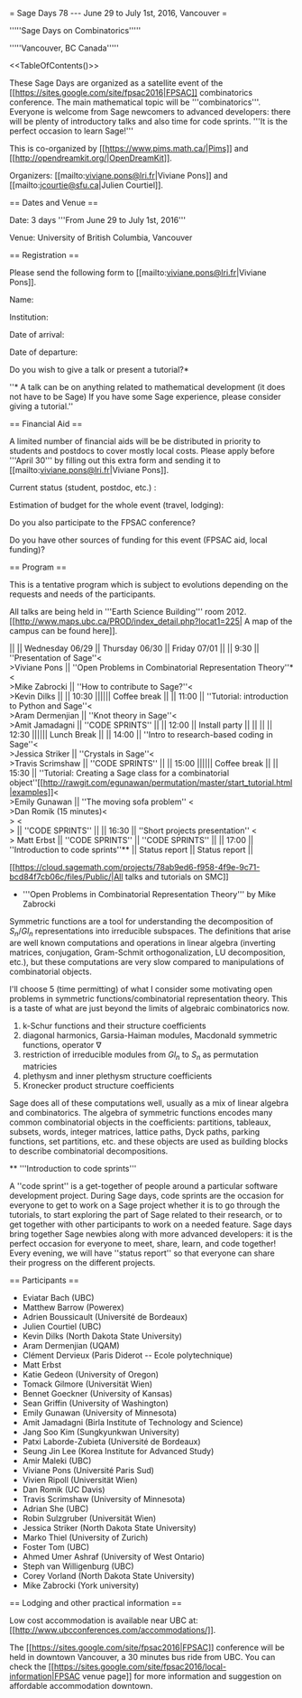 = Sage Days 78 --- June 29 to July 1st, 2016, Vancouver =

'''''Sage Days on Combinatorics'''''

'''''Vancouver, BC Canada'''''

<<TableOfContents()>>

These Sage Days are organized as a satellite event of the
[[https://sites.google.com/site/fpsac2016|FPSAC]] combinatorics conference.
The main mathematical topic will be '''combinatorics'''. Everyone is welcome
from Sage newcomers to advanced developers: there will be plenty of introductory
talks and also time for code sprints. '''It is the perfect occasion to learn Sage!'''

This is co-organized by [[https://www.pims.math.ca/|Pims]] and [[http://opendreamkit.org/|OpenDreamKit]].

Organizers: [[mailto:viviane.pons@lri.fr|Viviane Pons]] and [[mailto:jcourtie@sfu.ca|Julien Courtiel]]. 

== Dates and Venue ==

Date: 3 days '''From June 29 to July 1st, 2016'''

Venue: University of British Columbia, Vancouver

== Registration ==

Please send the following form to [[mailto:viviane.pons@lri.fr|Viviane Pons]].

Name:

Institution:

Date of arrival:

Date of departure:

Do you wish to give a talk or present a tutorial?*

''* A talk can be on anything related to mathematical development (it does not have to be Sage)
If you have some Sage experience, please consider giving a tutorial.''

== Financial Aid ==

A limited number of financial aids will be be distributed in priority to students and postdocs
to cover mostly local costs. Please apply before '''April 30''' by filling out this extra form
and sending it to [[mailto:viviane.pons@lri.fr|Viviane Pons]].

Current status (student, postdoc, etc.) :

Estimation of budget for the whole event (travel, lodging):

Do you also participate to the FPSAC conference?

Do you have other sources of funding for this event (FPSAC aid, local funding)?

== Program ==

This is a tentative program which is subject to evolutions depending on the requests and needs of the participants.

All talks are being held in '''Earth Science Building''' room 2012. [[http://www.maps.ubc.ca/PROD/index_detail.php?locat1=225| A map of the campus can be found here]].


||      || Wednesday 06/29 || Thursday 06/30 || Friday 07/01 ||
|| 9:30 || ''Presentation of Sage''<<BR>>Viviane Pons || ''Open Problems in Combinatorial Representation Theory''*<<BR>>Mike Zabrocki  || ''How to contribute to Sage?''<<BR>>Kevin Dilks  ||
|| 10:30 |||||| Coffee break ||
|| 11:00 ||  ''Tutorial: introduction to Python and Sage''<<BR>>Aram Dermenjian || ''Knot theory in Sage''<<BR>>Amit Jamadagni || ''CODE SPRINTS'' ||
|| 12:00 || Install party || || ||
|| 12:30 |||||| Lunch Break ||
|| 14:00 || ''Intro to research-based coding in Sage''<<BR>>Jessica Striker || ''Crystals in Sage''<<BR>>Travis Scrimshaw || ''CODE SPRINTS'' ||
|| 15:00 |||||| Coffee break ||
|| 15:30 || ''Tutorial: Creating a Sage class for a combinatorial object''[[http://rawgit.com/egunawan/permutation/master/start_tutorial.html|examples]]<<BR>>Emily Gunawan || ''The moving sofa problem'' <<BR>>Dan Romik (15 minutes)<<BR>> <<BR>> || ''CODE SPRINTS'' ||
|| 16:30 || ''Short projects presentation'' <<BR>> Matt Erbst || ''CODE SPRINTS'' || ''CODE SPRINTS'' ||
|| 17:00 || ''Introduction to code sprints''** || Status report || Status report ||

[[https://cloud.sagemath.com/projects/78ab9ed6-f958-4f9e-9c71-bcd84f7cb06c/files/Public/|All talks and tutorials on SMC]]

* '''Open Problems in Combinatorial Representation Theory''' by Mike Zabrocki

Symmetric functions are a tool for understanding the decomposition of $S_n$/$Gl_n$ representations into irreducible subspaces.  The definitions that arise are well known computations and operations in linear algebra (inverting matrices, conjugation, Gram-Schmit orthogonalization, LU decomposition, etc.), but these computations are very slow compared to manipulations of combinatorial objects.

I'll choose 5 (time permitting) of what I consider some motivating open problems in symmetric functions/combinatorial representation theory.  This is a taste of what are just beyond the limits of algebraic combinatorics now.

 1. k-Schur functions and their structure coefficients
 2. diagonal harmonics, Garsia-Haiman modules, Macdonald symmetric functions, operator $\nabla$
 3. restriction of irreducible modules from $Gl_n$ to $S_n$ as permutation matricies
 4. plethysm and inner plethysm structure coefficients
 5. Kronecker product structure coefficients

Sage does all of these computations well, usually as a mix of linear algebra and combinatorics.  The algebra of symmetric functions encodes many common combinatorial objects in the coefficients: partitions, tableaux, subsets, words, integer matrices, lattice paths, Dyck paths, parking functions, set partitions, etc. and these objects are used as building blocks to describe combinatorial decompositions.

** '''Introduction to code sprints'''

A ''code sprint'' is a get-together of people around a particular software development project. During Sage days, code sprints are the occasion for everyone to get to work on a Sage project whether it is to go through the tutorials, to start exploring the part of Sage related to their research, or to get together with other participants to work on a needed feature. Sage days bring together Sage newbies along with more advanced developers: it is the perfect occasion for everyone to meet, share, learn, and code together! Every evening, we will have ''status report'' so that everyone can share their progress on the different projects.

== Participants ==

 * Eviatar Bach (UBC)
 * Matthew Barrow (Powerex)
 * Adrien Boussicault (Université de Bordeaux)
 * Julien Courtiel (UBC)
 * Kevin Dilks (North Dakota State University)
 * Aram Dermenjian (UQAM)
 * Clément Dervieux (Paris Diderot -- Ecole polytechnique)
 * Matt Erbst
 * Katie Gedeon (University of Oregon)
 * Tomack Gilmore (Universität Wien)
 * Bennet Goeckner (University of Kansas)
 * Sean Griffin (University of Washington)
 * Emily Gunawan (University of Minnesota)
 * Amit Jamadagni (Birla Institute of Technology and Science)
 * Jang Soo Kim (Sungkyunkwan University)
 * Patxi Laborde-Zubieta (Université de Bordeaux)
 * Seung Jin Lee (Korea Institute for Advanced Study)
 * Amir Maleki (UBC)
 * Viviane Pons (Université Paris Sud)
 * Vivien Ripoll (Universität Wien)
 * Dan Romik (UC Davis)
 * Travis Scrimshaw (University of Minnesota)
 * Adrian She (UBC)
 * Robin Sulzgruber (Universität Wien) 
 * Jessica Striker (North Dakota State University)
 * Marko Thiel (University of Zurich)
 * Foster Tom (UBC)
 * Ahmed Umer Ashraf (University of West Ontario)
 * Steph van Willigenburg (UBC)
 * Corey Vorland (North Dakota State University)
 * Mike Zabrocki (York university)


== Lodging and other practical information ==

Low cost accommodation is available near UBC at: [[http://www.ubcconferences.com/accommodations/]].

The [[https://sites.google.com/site/fpsac2016|FPSAC]] conference
will be held in downtown Vancouver, a 30 minutes bus ride from UBC.
You can check the [[https://sites.google.com/site/fpsac2016/local-information|FPSAC venue page]]
for more information and suggestion on affordable accommodation downtown.
